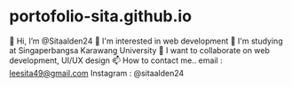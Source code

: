 # portofolio-sita.github.io
👋 Hi, I’m @Sitaalden24 👀 I'm interested in web development 🌱 I'm studying at Singaperbangsa Karawang University 💞️ I want to collaborate on web development, UI/UX design 📫 How to contact me.. email : leesita49@gmail.com Instagram : @sitaalden24
